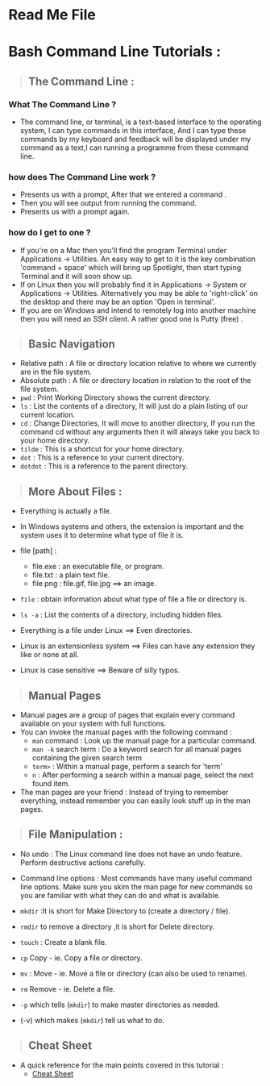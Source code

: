 # Read Me File

# Bash Command Line Tutorials :

> ## The Command Line :

### What The Command Line ?

- The command line, or terminal, is a text-based interface to the operating system, I can type commands in this interface, And I can type these commands by my keyboard and feedback will be displayed under my command as a text,I can running a programme from these command line.

### how does The Command Line work ?

- Presents us with a prompt, After that we entered a command .
- Then you will see output from running the command.
- Presents us with a prompt again.

### how do I get to one ?

- If you're on a Mac then you'll find the program Terminal under Applications -> Utilities. An easy way to get to it is the key combination 'command + space' which will bring up Spotlight, then start typing Terminal and it will soon show up.
- If on Linux then you will probably find it in Applications -> System or Applications -> Utilities. Alternatively you may be able to 'right-click' on the desktop and there may be an option 'Open in terminal'.
- If you are on Windows and intend to remotely log into another machine then you will need an SSH client. A rather good one is Putty (free) .

> ## Basic Navigation

- Relative path : A file or directory location relative to where we currently are in the file system.
- Absolute path : A file or directory location in relation to the root of the file system.
- `pwd` : Print Working Directory shows the current directory.
- `ls` : List the contents of a directory, It will just do a plain listing of our current location.
- `cd` : Change Directories, It will move to another directory, If you run the command cd without any arguments then it will always take you back to your home directory.
- `tilde` : This is a shortcut for your home directory.
- `dot` : This is a reference to your current directory.
- `dotdot` : This is a reference to the parent directory.

> ## More About Files :

- Everything is actually a file.
- In Windows systems and others, the extension is important and the system uses it to determine what type of file it is.
- file [path] :

  - file.exe : an executable file, or program.
  - file.txt : a plain text file.
  - file.png : file.gif, file.jpg ==> an image.

- `file` : obtain information about what type of file a file or directory is.
- `ls -a` : List the contents of a directory, including hidden files.

- Everything is a file under Linux ==> Even directories.
- Linux is an extensionless system ==> Files can have any extension they like or none at all.
- Linux is case sensitive ==> Beware of silly typos.

> ## Manual Pages

- Manual pages are a group of pages that explain every command available on your system with full functions.
- You can invoke the manual pages with the following command :
  - `man` command : Look up the manual page for a particular command.
  - `man -k` search term : Do a keyword search for all manual pages containing the given search term
  - `term>` : Within a manual page, perform a search for 'term'
  - `n` : After performing a search within a manual page, select the next found item.
- The man pages are your friend :
  Instead of trying to remember everything, instead remember you can easily look stuff up in the man pages.

> ## File Manipulation :

- No undo :
  The Linux command line does not have an undo feature. Perform destructive actions carefully.
- Command line options :
  Most commands have many useful command line options. Make sure you skim the man page for new commands so you are familiar with what they can do and what is available.

- `mkdir` :It is short for Make Directory to (create a directory / file).
- `rmdir` to remove a directory ,it is short for Delete directory.
- `touch` : Create a blank file.
- `cp` Copy - ie. Copy a file or directory.
- `mv` : Move - ie. Move a file or directory (can also be used to rename).
- `rm` Remove - ie. Delete a file.
- `-p` which tells (`mkdir`) to make master directories as needed.
- (-v) which makes (`mkdir`) tell us what to do.

> ## Cheat Sheet
  - A quick reference for the main points covered in this tutorial : 
    - [Cheat Sheet](https://ryanstutorials.net/linuxtutorial/cheatsheet.php)
